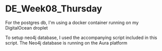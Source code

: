# DE_Week08_Thursday

For the postgres db, I'm using a docker container running on my DigitalOcean droplet

To setup neo4j database, I used the accompanying script included in this script. The Neo4j database is running on the Aura platform
